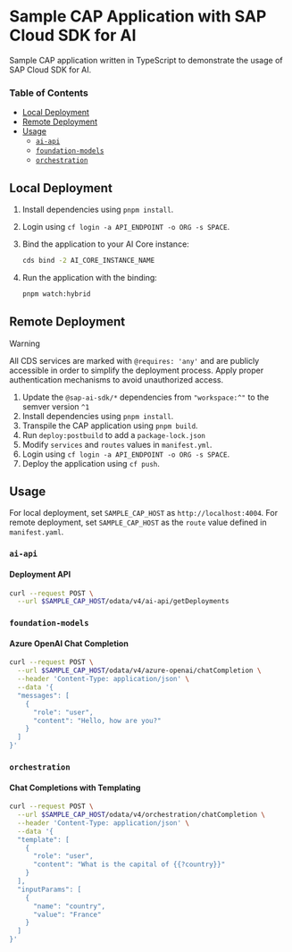 # Sample CAP Application with SAP Cloud SDK for AI

Sample CAP application written in TypeScript to demonstrate the usage of SAP Cloud SDK for AI.

### Table of Contents

- [Local Deployment](#local-deployment)
- [Remote Deployment](#remote-deployment)
- [Usage](#usage)
  - [`ai-api`](#ai-api)
  - [`foundation-models`](#foundation-models)
  - [`orchestration`](#orchestration)

## Local Deployment

1. Install dependencies using `pnpm install`.

2. Login using `cf login -a API_ENDPOINT -o ORG -s SPACE`.

3. Bind the application to your AI Core instance:

   ```bash
   cds bind -2 AI_CORE_INSTANCE_NAME
   ```

4. Run the application with the binding:

   ```bash
   pnpm watch:hybrid
   ```

## Remote Deployment

> [!WARNING]  
> All CDS services are marked with `@requires: 'any'` and are publicly accessible in order to simplify the deployment process.
> Apply proper authentication mechanisms to avoid unauthorized access.

1. Update the `@sap-ai-sdk/*` dependencies from `"workspace:^"` to the semver version `^1`
2. Install dependencies using `pnpm install`.
3. Transpile the CAP application using `pnpm build`.
4. Run `deploy:postbuild` to add a `package-lock.json`
5. Modify `services` and `routes` values in `manifest.yml`.
6. Login using `cf login -a API_ENDPOINT -o ORG -s SPACE`.
7. Deploy the application using `cf push`.

## Usage

For local deployment, set `SAMPLE_CAP_HOST` as `http://localhost:4004`. For remote deployment, set `SAMPLE_CAP_HOST` as the `route` value defined in `manifest.yaml`.

### `ai-api`

#### Deployment API

```bash
curl --request POST \
  --url $SAMPLE_CAP_HOST/odata/v4/ai-api/getDeployments
```

### `foundation-models`

#### Azure OpenAI Chat Completion

```bash
curl --request POST \
  --url $SAMPLE_CAP_HOST/odata/v4/azure-openai/chatCompletion \
  --header 'Content-Type: application/json' \
  --data '{
  "messages": [
    {
      "role": "user",
      "content": "Hello, how are you?"
    }
  ]
}'
```

### `orchestration`

#### Chat Completions with Templating

```bash
curl --request POST \
  --url $SAMPLE_CAP_HOST/odata/v4/orchestration/chatCompletion \
  --header 'Content-Type: application/json' \
  --data '{
  "template": [
    {
      "role": "user",
      "content": "What is the capital of {{?country}}"
    }
  ],
  "inputParams": [
    {
      "name": "country",
      "value": "France"
    }
  ]
}'
```
